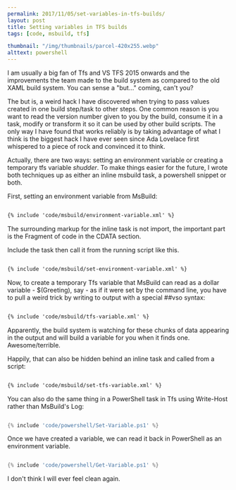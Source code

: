 ```yaml
---
permalink: 2017/11/05/set-variables-in-tfs-builds/
layout: post
title: Setting variables in TFS builds
tags: [code, msbuild, tfs]

thumbnail: "/img/thumbnails/parcel-420x255.webp"
alttext: powershell
---
```


I am usually a big fan of Tfs and VS TFS 2015 onwards and the improvements the team made to the build system as compared to the
old XAML build system. You can sense a "but..." coming, can't you?

The but is, a weird hack I have discovered when trying to pass values created in one build step/task to other steps. One common reason is
you want to read the version number given to you by the build, consume it in a task, modify or transform it so it can be used by other
build scripts. The only way I have found that works reliably is by taking advantage of what I think is the biggest hack I have ever
seen since Ada Lovelace first whispered to a piece of rock and convinced it to think.

Actually, there are two ways: setting an environment variable or creating a temporary tfs variable _shudder_. To make things easier for the
future, I wrote both techniques up as either an inline msbuild task, a powershell snippet or both.

First, setting an environment variable from MsBuild:

```xml

{% include 'code/msbuild/environment-variable.xml' %}

```

The surrounding markup for the inline task is not import, the important part is the Fragment of code in the CDATA section.

Include the task then call it from the running script like this.

```xml

{% include 'code/msbuild/set-environment-variable.xml' %}

```

Now, to create a temporary Tfs variable that MsBuild can read as a dollar variable - $(Greeting), say - as if it were set by the
command line, you have to pull a weird trick by writing to output with a special ##vso syntax:

```xml

{% include 'code/msbuild/tfs-variable.xml' %}

```

Apparently, the build system is watching for these chunks of data appearing in the output and will build a variable for you
when it finds one. Awesome/terrible.

Happily, that can also be hidden behind an inline task and called from a script:

```xml

{% include 'code/msbuild/set-tfs-variable.xml' %}

```

You can also do the same thing in a PowerShell task in Tfs using Write-Host rather than MsBuild's Log:

```powershell

{% include 'code/powershell/Set-Variable.ps1' %}

```

Once we have created a variable, we can read it back in PowerShell as an environment variable.

```powershell

{% include 'code/powershell/Get-Variable.ps1' %}

```

I don't think I will ever feel clean again.
